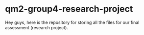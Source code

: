 # qm2-group4-research-project
Hey guys, here is the repository for storing all the files for our final assessment (research project).
